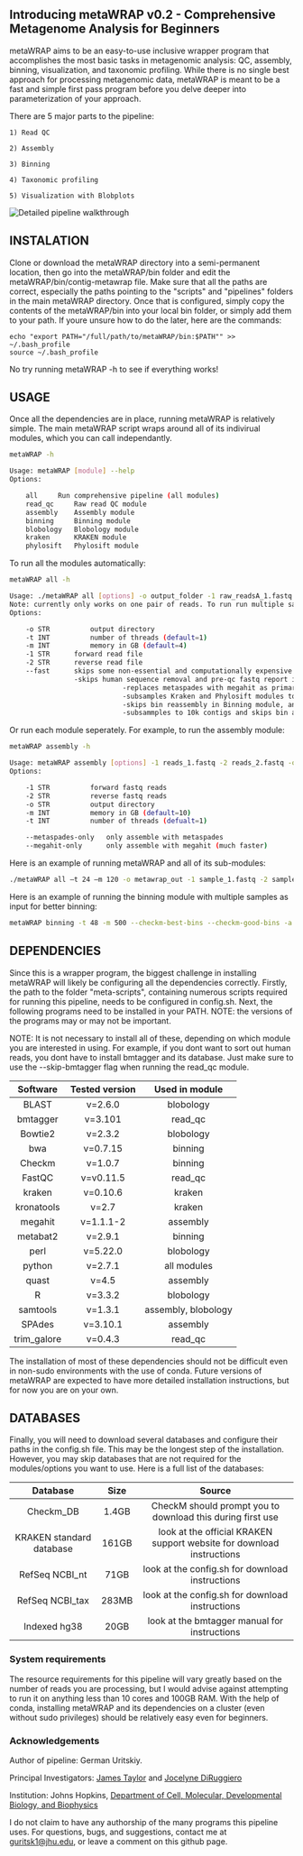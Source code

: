 ## Introducing metaWRAP v0.2 - Comprehensive Metagenome Analysis for Beginners


 metaWRAP aims to be an easy-to-use inclusive wrapper program that accomplishes the most basic tasks in metagenomic analysis: QC, assembly, binning, visualization, and taxonomic profiling. While there is no single best approach for processing metagenomic data, metaWRAP is meant to be a fast and simple first pass program before you delve deeper into parameterization of your approach.
  
  There are 5 major parts to the pipeline:
  
    1) Read QC
    
    2) Assembly
    
    3) Binning
    
    4) Taxonomic profiling
    
    5) Visualization with Blobplots
    
    
  ![Detailed pipeline walkthrough](http://i.imgur.com/D1bOqLp.png)

  
## INSTALATION

 Clone or download the metaWRAP directory into a semi-permanent location, then go into the metaWRAP/bin folder and edit the metaWRAP/bin/contig-metawrap file. Make sure that all the paths are correct, especially the paths pointing to the "scripts" and "pipelines" folders in the main metaWRAP directory. Once that is configured, simply copy the contents of the metaWRAP/bin into your local bin folder, or simply add them to your path. If youre unsure how to do the later, here are the commands:
 
 ```
 echo "export PATH="/full/path/to/metaWRAP/bin:$PATH"" >> ~/.bash_profile
 source ~/.bash_profile
 ```
 
 No try running metaWRAP -h to see if everything works!

## USAGE

Once all the dependencies are in place, running metaWRAP is relatively simple. The main metaWRAP script wraps around all of its indivirual modules, which you can call independantly.

```bash
metaWRAP -h

Usage: metaWRAP [module] --help
Options:

	all		Run comprehensive pipeline (all modules)
	read_qc		Raw read QC module
	assembly	Assembly module
	binning		Binning module
	blobology	Blobology module
	kraken		KRAKEN module
	phylosift	Phylosift module
```

To run all the modules automatically:

```bash
metaWRAP all -h

Usage: ./metaWRAP all [options] -o output_folder -1 raw_readsA_1.fastq -2 raw_readsA_2.fastq
Note: currently only works on one pair of reads. To run run multiple samples. However individual modules can handle more samples.
Options:

	-o STR          output directory
	-t INT          number of threads (default=1)
	-m INT          memory in GB (default=4)
	-1 STR		forward read file
	-2 STR		reverse read file
	--fast		skips some non-essential and computationally expensive parts of the pipeline:
				-skips human sequence removal and pre-qc fastq report in read_qc module
  	                        -replaces metaspades with megahit as primary assembler
          	                -subsamples Kraken and Phylosift modules to 10k reads instead of 1M reads
                  	        -skips bin reassembly in Binning module, and skips Kraken on bins
                          	-subsammples to 10k contigs and skips bin annotation in Blobology module
```


Or run each module seperately. For example, to run the assembly module:

```bash
metaWRAP assembly -h

Usage: metaWRAP assembly [options] -1 reads_1.fastq -2 reads_2.fastq -o output_dir
Options:

	-1 STR          forward fastq reads
	-2 STR          reverse fastq reads
	-o STR          output directory
	-m INT          memory in GB (default=10)
	-t INT          number of threads (defualt=1)

	--metaspades-only	only assemble with metaspades
	--megahit-only		only assemble with megahit (much faster)
```


Here is an example of running metaWRAP and all of its sub-modules:
```bash
./metaWRAP all –t 24 –m 120 -o metawrap_out -1 sample_1.fastq -2 sample_2.fastq
```

Here is an example of running the binning module with multiple samples as input for better binning:
```bash
metaWRAP binning -t 48 -m 500 --checkm-best-bins --checkm-good-bins -a coassembly.fa -o binning_out sampleA_1.fastq sampleA_2.fastq sampleB_1.fastq sampleB_2.fastq sampleC_1.fastq sampleC_2.fastq
```



## DEPENDENCIES

  Since this is a wrapper program, the biggest challenge in installing metaWRAP will likely be configuring all the dependencies correctly. Firstly, the path to the folder "meta-scripts", containing numerous scripts required for running this pipeline, needs to be configured in config.sh. Next, the following programs need to be installed in your PATH. NOTE: the versions of the programs may or may not be important.
  
  NOTE: It is not necessary to install all of these, depending on which module you are interested in using. For example, if you dont want to sort out human reads, you dont have to install bmtagger and its database. Just make sure to use the --skip-bmtagger flag when running the read_qc module.

|    Software     | Tested version  |  Used in module 		|
|:---------------:|:---------------:|:---------------------:| 
|    BLAST        |    v=2.6.0      |  blobology			|
|    bmtagger     |    v=3.101      |  read_qc				|
|    Bowtie2      |    v=2.3.2      |  blobology			|
|    bwa          |    v=0.7.15     |  binning				|
|    Checkm       |    v=1.0.7      |  binning				|
|    FastQC       |    v=v0.11.5    |  read_qc				|
|    kraken       |    v=0.10.6     |  kraken				|
|    kronatools   |    v=2.7        |  kraken				|
|    megahit      |    v=1.1.1-2    |  assembly				|
|    metabat2     |    v=2.9.1      |  binning				|
|    perl         |    v=5.22.0     |  blobology			|
|    python       |    v=2.7.1      |  all modules			|
|    quast        |    v=4.5        |  assembly				|
|    R            |    v=3.3.2      |  blobology			|
|    samtools     |    v=1.3.1      |  assembly, blobology	|
|    SPAdes       |    v=3.10.1     |  assembly				|
|    trim_galore  |    v=0.4.3      |  read_qc     			|

 The installation of most of these dependencies should not be difficult even in non-sudo environments with the use of conda. Future versions of metaWRAP are expected to have more detailed installation instructions, but for now you are on your own.


## DATABASES

Finally, you will need to download several databases and configure their paths in the config.sh file. This may be the longest step of the installation. However, you may skip databases that are not required for the modules/options you want to use. Here is a full list of the databases:

|    Database     | Size  | Source |
|:---------------:|:---------------:|:-----:| 
|Checkm_DB		 |1.4GB| 	CheckM should prompt you to download this during first use	|
|KRAKEN standard database|161GB | 	look at the official KRAKEN support website for download instructions 		|
|RefSeq NCBI_nt 	|71GB | 	look at the config.sh for download instructions					|
|RefSeq NCBI_tax 	|283MB | 	look at the config.sh for download instructions					|
|Indexed hg38  		|  20GB | 	look at the bmtagger manual for instructions					|



###  System requirements
 The resource requirements for this pipeline will vary greatly based on the number of reads you are processing, but I would advise against attempting to run it on anything less than 10 cores and 100GB RAM. With the help of conda, installing metaWRAP and its dependencies on a cluster (even without sudo privileges) should be relatively easy even for beginners.


### Acknowledgements
Author of pipeline: German Uritskiy.

Principal Investigators: [James Taylor](http://bio.jhu.edu/directory/james-taylor/) and [Jocelyne DiRuggiero](http://bio.jhu.edu/directory/jocelyne-diruggiero/)

Institution: Johns Hopkins, [Department of Cell, Molecular, Developmental Biology, and Biophysics](http://cmdb.jhu.edu/) 

I do not claim to have any authorship of the many programs this pipeline uses. For questions, bugs, and suggestions, contact me at guritsk1@jhu.edu, or leave a comment on this github page.

